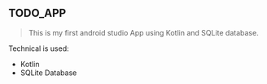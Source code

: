 ## TODO_APP

> This is my first android studio App using Kotlin and SQLite database.


Technical is used: 
* Kotlin
* SQLite Database
